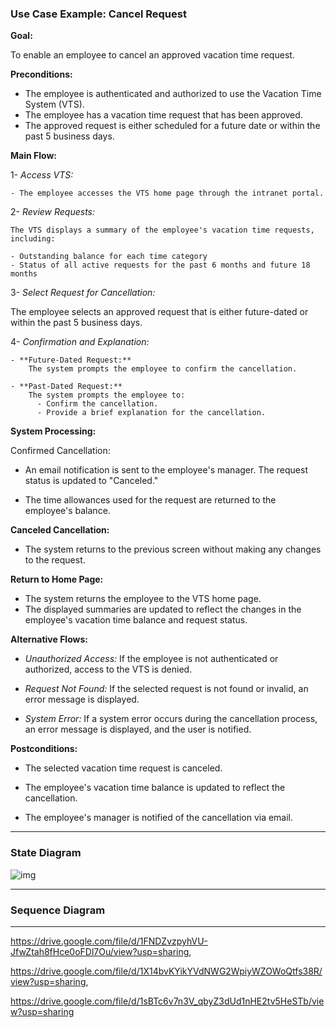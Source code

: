 ### Use Case Example: Cancel Request

**Goal:**

To enable an employee to cancel an approved vacation time request.

**Preconditions:**

- The employee is authenticated and authorized to use the Vacation Time System (VTS).
- The employee has a vacation time request that has been approved.
- The approved request is either scheduled for a future date or within the past 5 business days.

**Main Flow:**

1- _Access VTS:_

    - The employee accesses the VTS home page through the intranet portal.

2- _Review Requests:_

    The VTS displays a summary of the employee's vacation time requests, including:

    - Outstanding balance for each time category
    - Status of all active requests for the past 6 months and future 18 months

3- _Select Request for Cancellation:_

The employee selects an approved request that is either future-dated or within the past 5 business days.

4- _Confirmation and Explanation:_

    - **Future-Dated Request:**
        The system prompts the employee to confirm the cancellation.

    - **Past-Dated Request:**
        The system prompts the employee to:
          - Confirm the cancellation.
          - Provide a brief explanation for the cancellation.

**System Processing:**

Confirmed Cancellation:

- An email notification is sent to the employee's manager.
  The request status is updated to "Canceled."

- The time allowances used for the request are returned to the employee's balance.

**Canceled Cancellation:**

- The system returns to the previous screen without making any changes to the request.

**Return to Home Page:**

- The system returns the employee to the VTS home page.
- The displayed summaries are updated to reflect the changes in the employee's vacation time balance and request status.

**Alternative Flows:**

- _Unauthorized Access:_ If the employee is not authenticated or authorized, access to the VTS is denied.

- _Request Not Found:_ If the selected request is not found or invalid, an error message is displayed.

- _System Error:_ If a system error occurs during the cancellation process, an error message is displayed, and the user is notified.

**Postconditions:**

- The selected vacation time request is canceled.

- The employee's vacation time balance is updated to reflect the cancellation.

- The employee's manager is notified of the cancellation via email.

---

### State Diagram

![img](https://drive.google.com/uc?id=16dvbpRnRbgb8c080ChUZkHEWO0PmBH3S)

---

### Sequence Diagram

---

https://drive.google.com/file/d/1FNDZvzpyhVU-JfwZtah8fHce0oFDl7Ou/view?usp=sharing,

https://drive.google.com/file/d/1X14bvKYikYVdNWG2WpiyWZOWoQtfs38R/view?usp=sharing,

https://drive.google.com/file/d/1sBTc6v7n3V_qbyZ3dUd1nHE2tv5HeSTb/view?usp=sharing
